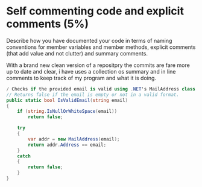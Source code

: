 # Self commenting code and explicit comments (5%)

Describe how you have documented your code in terms of naming conventions for member variables and member methods, explicit comments (that add value and not clutter) and summary comments.

With a brand new clean version of a repositpry the commits are fare more up to date and clear, i have uses a collection os summary and in line comments to keep track of my program and what it is doing. 


```cs
/ Checks if the provided email is valid using .NET's MailAddress class.
// Returns false if the email is empty or not in a valid format.
public static bool IsValidEmail(string email)
{
    if (string.IsNullOrWhiteSpace(email))
        return false;

    try
    {
        var addr = new MailAddress(email);
        return addr.Address == email;
    }
    catch
    {
        return false;
    }
}

 ```
